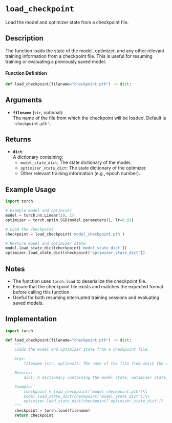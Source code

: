 # `load_checkpoint`

Load the model and optimizer state from a checkpoint file.

## Description

The function loads the state of the model, optimizer, and any other relevant training information from a checkpoint file. This is useful for resuming training or evaluating a previously saved model.

#### Function Definition
```python
def load_checkpoint(filename="checkpoint.pth") -> dict:
```

## Arguments

- **`filename`** (`str`, optional):  
  The name of the file from which the checkpoint will be loaded. Default is `'checkpoint.pth'`.

## Returns

- **`dict`**:  
  A dictionary containing:
  - `model_state_dict`: The state dictionary of the model.
  - `optimizer_state_dict`: The state dictionary of the optimizer.
  - Other relevant training information (e.g., epoch number).

## Example Usage

```python
import torch

# Example model and optimizer
model = torch.nn.Linear(10, 1)
optimizer = torch.optim.SGD(model.parameters(), lr=0.01)

# Load the checkpoint
checkpoint = load_checkpoint('model_checkpoint.pth')

# Restore model and optimizer state
model.load_state_dict(checkpoint['model_state_dict'])
optimizer.load_state_dict(checkpoint['optimizer_state_dict'])
```

## Notes

- The function uses `torch.load` to deserialize the checkpoint file.
- Ensure that the checkpoint file exists and matches the expected format before calling this function.
- Useful for both resuming interrupted training sessions and evaluating saved models.

## Implementation

```python
import torch

def load_checkpoint(filename="checkpoint.pth") -> dict:
    """
    Loads the model and optimizer state from a checkpoint file.

    Args:
        filename (str, optional): The name of the file from which the checkpoint will be loaded. Default is 'checkpoint.pth'.

    Returns:
        dict: A dictionary containing the model state, optimizer state, and any other relevant training information.

    Example:
        checkpoint = load_checkpoint('model_checkpoint.pth')\\
        model.load_state_dict(checkpoint['model_state_dict'])\\
        optimizer.load_state_dict(checkpoint['optimizer_state_dict'])
    """
    checkpoint = torch.load(filename)
    return checkpoint
```
